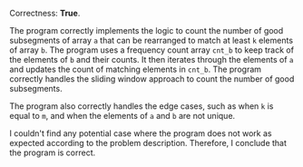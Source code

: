 Correctness: **True**.

The program correctly implements the logic to count the number of good subsegments of array `a` that can be rearranged to match at least `k` elements of array `b`. The program uses a frequency count array `cnt_b` to keep track of the elements of `b` and their counts. It then iterates through the elements of `a` and updates the count of matching elements in `cnt_b`. The program correctly handles the sliding window approach to count the number of good subsegments.

The program also correctly handles the edge cases, such as when `k` is equal to `m`, and when the elements of `a` and `b` are not unique.

I couldn't find any potential case where the program does not work as expected according to the problem description. Therefore, I conclude that the program is correct.